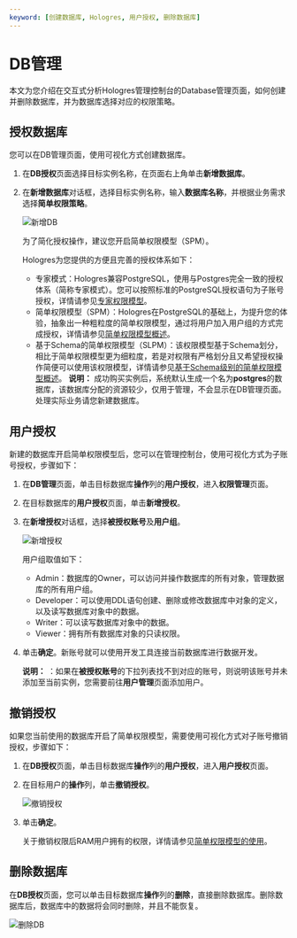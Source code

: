 ```yaml
---
keyword: [创建数据库, Hologres, 用户授权, 删除数据库]
---
```


# DB管理

本文为您介绍在交互式分析Hologres管理控制台的Database管理页面，如何创建并删除数据库，并为数据库选择对应的权限策略。

## 授权数据库

您可以在DB管理页面，使用可视化方式创建数据库。

1.  在**DB授权**页面选择目标实例名称，在页面右上角单击**新增数据库**。

2.  在**新增数据库**对话框，选择目标实例名称，输入**数据库名称**，并根据业务需求选择**简单权限策略**。

    ![新增DB](https://static-aliyun-doc.oss-accelerate.aliyuncs.com/assets/img/zh-CN/3447041261/p275264.png)

    为了简化授权操作，建议您开启简单权限模型（SPM）。

    Hologres为您提供的方便且完善的授权体系如下：

    -   专家模式：Hologres兼容PostgreSQL，使用与Postgres完全一致的授权体系（简称专家模式）。您可以按照标准的PostgreSQL授权语句为子账号授权，详情请参见[专家权限模型](/intl.zh-CN/账号与权限管理/Hologres权限模型/专家权限模型.md)。
    -   简单权限模型（SPM）：Hologres在PostgreSQL的基础上，为提升您的体验，抽象出一种粗粒度的简单权限模型，通过将用户加入用户组的方式完成授权，详情请参见[简单权限模型概述](/intl.zh-CN/账号与权限管理/Hologres权限模型/简单权限模型/简单权限模型概述.md)。
    -   基于Schema的简单权限模型（SLPM）：该权限模型基于Schema划分，相比于简单权限模型更为细粒度，若是对权限有严格划分且又希望授权操作简便可以使用该权限模型，详情请参见[基于Schema级别的简单权限模型概述](/intl.zh-CN/账号与权限管理/Hologres权限模型/基于Schema级别的简单权限模型/基于Schema级别的简单权限模型概述.md)。
    **说明：** 成功购买实例后，系统默认生成一个名为**postgres**的数据库，该数据库分配的资源较少，仅用于管理，不会显示在DB管理页面。处理实际业务请您新建数据库。


## 用户授权

新建的数据库开启简单权限模型后，您可以在管理控制台，使用可视化方式为子账号授权，步骤如下：

1.  在**DB管理**页面，单击目标数据库**操作**列的**用户授权**，进入**权限管理**页面。

2.  在目标数据库的**用户授权**页面，单击**新增授权**。

3.  在**新增授权**对话框，选择**被授权账号**及**用户组**。

    ![新增授权](https://static-aliyun-doc.oss-accelerate.aliyuncs.com/assets/img/zh-CN/3447041261/p275312.png)

    用户组取值如下：

    -   Admin：数据库的Owner，可以访问并操作数据库的所有对象，管理数据库的所有用户组。
    -   Developer：可以使用DDL语句创建、删除或修改数据库中对象的定义，以及读写数据库对象中的数据。
    -   Writer：可以读写数据库对象中的数据。
    -   Viewer：拥有所有数据库对象的只读权限。
4.  单击**确定**。新账号就可以使用开发工具连接当前数据库进行数据开发。

    **说明：** ：如果在**被授权账号**的下拉列表找不到对应的账号，则说明该账号并未添加至当前实例，您需要前往**用户管理**页面添加用户。


## 撤销授权

如果您当前使用的数据库开启了简单权限模型，需要使用可视化方式对子账号撤销授权，步骤如下：

1.  在**DB授权**页面，单击目标数据库**操作**列的**用户授权**，进入**用户授权**页面。

2.  在目标用户的**操作**列，单击**撤销授权**。

    ![撤销授权](https://static-aliyun-doc.oss-accelerate.aliyuncs.com/assets/img/zh-CN/3447041261/p275314.png)

3.  单击**确定**。

    关于撤销权限后RAM用户拥有的权限，详情请参见[简单权限模型的使用](/intl.zh-CN/账号与权限管理/Hologres权限模型/简单权限模型/简单权限模型的使用.md)。


## 删除数据库

在**DB授权**页面，您可以单击目标数据库**操作**列的**删除**，直接删除数据库。删除数据库后，数据库中的数据将会同时删除，并且不能恢复。

![删除DB](https://static-aliyun-doc.oss-accelerate.aliyuncs.com/assets/img/zh-CN/3447041261/p275319.png)

